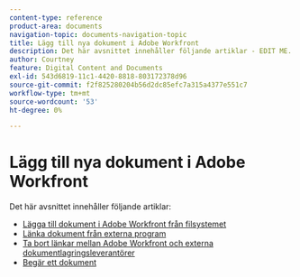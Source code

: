 ```yaml
---
content-type: reference
product-area: documents
navigation-topic: documents-navigation-topic
title: Lägg till nya dokument i Adobe Workfront
description: Det här avsnittet innehåller följande artiklar - EDIT ME.
author: Courtney
feature: Digital Content and Documents
exl-id: 543d6819-11c1-4420-8818-803172378d96
source-git-commit: f2f825280204b56d2dc85efc7a315a4377e551c7
workflow-type: tm+mt
source-wordcount: '53'
ht-degree: 0%

---
```


# Lägg till nya dokument i Adobe Workfront

Det här avsnittet innehåller följande artiklar:

* [Lägga till dokument i Adobe Workfront från filsystemet](../../documents/adding-documents-to-workfront/add-documents-from-file-system.md)
* [Länka dokument från externa program](../../documents/adding-documents-to-workfront/link-documents-from-external-apps.md)
* [Ta bort länkar mellan Adobe Workfront och externa dokumentlagringsleverantörer](../../documents/adding-documents-to-workfront/remove-links-between-wf-and-doc-apps.md)
* [Begär ett dokument](../../documents/adding-documents-to-workfront/request-a-document.md)
